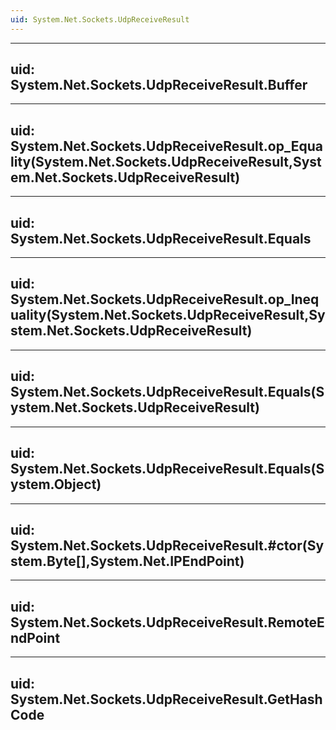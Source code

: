 ```yaml
---
uid: System.Net.Sockets.UdpReceiveResult
---
```


---
uid: System.Net.Sockets.UdpReceiveResult.Buffer
---

---
uid: System.Net.Sockets.UdpReceiveResult.op_Equality(System.Net.Sockets.UdpReceiveResult,System.Net.Sockets.UdpReceiveResult)
---

---
uid: System.Net.Sockets.UdpReceiveResult.Equals
---

---
uid: System.Net.Sockets.UdpReceiveResult.op_Inequality(System.Net.Sockets.UdpReceiveResult,System.Net.Sockets.UdpReceiveResult)
---

---
uid: System.Net.Sockets.UdpReceiveResult.Equals(System.Net.Sockets.UdpReceiveResult)
---

---
uid: System.Net.Sockets.UdpReceiveResult.Equals(System.Object)
---

---
uid: System.Net.Sockets.UdpReceiveResult.#ctor(System.Byte[],System.Net.IPEndPoint)
---

---
uid: System.Net.Sockets.UdpReceiveResult.RemoteEndPoint
---

---
uid: System.Net.Sockets.UdpReceiveResult.GetHashCode
---
